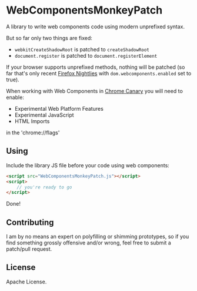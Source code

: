 # WebComponentsMonkeyPatch

A library to write web components code using modern unprefixed syntax.

But so far only two things are fixed:

* `webkitCreateShadowRoot` is patched to `createShadowRoot`
* `document.register`      is patched to `document.registerElement`

If your browser supports unprefixed methods, nothing will be patched (so far that's only recent [Firefox Nightlies](http://nightly.mozilla.org/) with `dom.webcomponents.enabled` set to true).

When working with Web Components in [Chrome Canary](https://www.google.com/intl/en/chrome/browser/canary.html) you will need to enable:

* Experimental Web Platform Features
* Experimental JavaScript
* HTML Imports

in the 'chrome://flags'

## Using

Include the library JS file before your code using web components:

```html
<script src="WebComponentsMonkeyPatch.js"></script>
<script>
    // you're ready to go
</script>
```

Done!

## Contributing

I am by no means an expert on polyfilling or shimming prototypes, so if you find something grossly offensive and/or wrong, feel free to submit a patch/pull request.

## License

Apache License.
